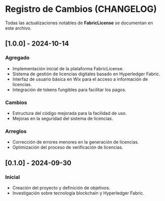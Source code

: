 # Registro de Cambios (CHANGELOG)

Todas las actualizaciones notables de **FabricLicense** se documentan en este archivo.

## [1.0.0] - 2024-10-14

### Agregado
- Implementación inicial de la plataforma FabricLicense.
- Sistema de gestión de licencias digitales basado en Hyperledger Fabric.
- Interfaz de usuario básica en Wix para el acceso a información de licencias.
- Integración de tokens fungibles para facilitar los pagos.
  
### Cambios
- Estructura del código mejorada para la facilidad de uso.
- Mejoras en la seguridad del sistema de licencias.

### Arreglos
- Corrección de errores menores en la generación de licencias.
- Optimización del proceso de verificación de licencias.

## [0.1.0] - 2024-09-30

### Inicial
- Creación del proyecto y definición de objetivos.
- Investigación sobre tecnología blockchain y Hyperledger Fabric.
